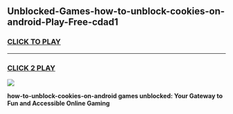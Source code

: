 
## Unblocked-Games-how-to-unblock-cookies-on-android-Play-Free-cdad1
<h3>
<a href="https://premium76.site?title=how-to-unblock-cookies-on-android&ref=21A">CLICK TO PLAY</a></h3>
<hr>

<h3>
<a href="https://premium76.site?title=how-to-unblock-cookies-on-android&ref=21A">CLICK 2 PLAY</a>
  
</h3>

<a href="https://premium76.site?title=how-to-unblock-cookies-on-android&ref=21A"><img src="https://clearcache.store/games.png"></a>


**how-to-unblock-cookies-on-android games unblocked: Your Gateway to Fun and Accessible Online Gaming**
